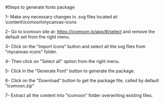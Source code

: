 ﻿#Steps to generate fonts package

1- Make any necessary changes in .svg files located at: \content\icomoon\mycanvas-icons

2- Go to icomoon site at: https://icomoon.io/app/#/select and remove the default set from the right menu.

3- Click on the "Import Icons" button and select all the svg files from "mycanvas-icons" folder.

4- Then click on "Select all" option from the right menu.

5- Click in the "Generate Font" button to generate the package.

6- Click on the "Download" button to get the package file, called by default "icomoon.zip"

7- Extract all the content into "icomoon" folder overwriting existing files.